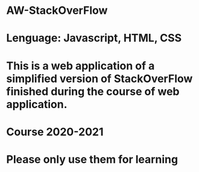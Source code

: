 # AW-StackOverFlow
# Lenguage: Javascript, HTML, CSS
# This is a web application of a simplified version of StackOverFlow finished during the course of web application.
# Course 2020-2021
# Please only use them for learning
